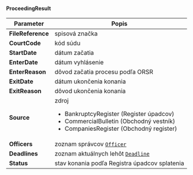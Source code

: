 #### ProceedingResult
| Parameter | Popis |
| ----------- | ----------- |
| **FileReference** | spisová značka |
| **CourtCode** | kód súdu |
| **StartDate** | dátum začatia |
| **EnterDate** | dátum vyhlásenie |
| **EnterReason** | dôvod začatia procesu podľa ORSR |
| **ExitDate** | dátum ukončenia konania |
| **ExitReason** | dôvod ukončenia konania |
| **Source** | zdroj <ul><li>BankruptcyRegister (Register úpadcov)</li><li>CommercialBulletin (Obchodný vestník)</li><li>CompaniesRegister (Obchodný register)</li></ul> |
| **Officers** | zoznam správcov  [`Officer`](#Officer) |
| **Deadlines** | zoznam aktuálnych lehôt  [`Deadline`](#Deadline)|
| **Status** | stav konania podľa Registra úpadcov splatenia |